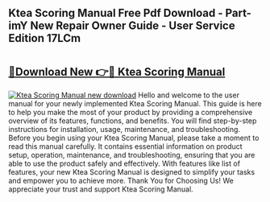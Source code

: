 ## Ktea Scoring Manual Free Pdf Download - Part-imY New Repair Owner Guide - User Service Edition 17LCm

# <h2><a href="http://bc36976.oget.top/?id=Ktea+Scoring+Manual">🔗Download New 👉🔴 Ktea Scoring Manual</a></h2>

[![Ktea Scoring Manual new download](https://i.imgur.com/5g1atiW.png)](http://bc36976.oget.top/?id=Ktea+Scoring+Manual)
Hello and welcome to the user manual for your newly implemented Ktea Scoring Manual. This guide is here to help you make the most of your product by providing a comprehensive overview of its features, functions, and benefits. You will find step-by-step instructions for installation, usage, maintenance, and troubleshooting. Before you begin using your Ktea Scoring Manual, please take a moment to read this manual carefully. It contains essential information on product setup, operation, maintenance, and troubleshooting, ensuring that you are able to use the product safely and effectively. With features like list of features, your new Ktea Scoring Manual is designed to simplify your tasks and empower you to achieve more. Thank You for Choosing Us! We appreciate your trust and support Ktea Scoring Manual.
